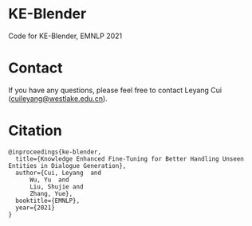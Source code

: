 # KE-Blender
Code for KE-Blender, EMNLP 2021

# Contact

If you have any questions, please feel free to contact Leyang Cui
(<cuileyang@westlake.edu.cn>).

# Citation
```
@inproceedings{ke-blender,
  title={Knowledge Enhanced Fine-Tuning for Better Handling Unseen Entities in Dialogue Generation},
  author={Cui, Leyang  and
      Wu, Yu  and
      Liu, Shujie and
      Zhang, Yue},
  booktitle={EMNLP},
  year={2021}
}